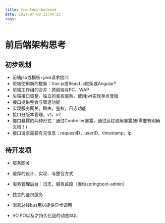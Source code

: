 ```yaml
---
title: frontend-backend
date: 2017-07-08 21:44:33
tags:
---
```


# 前后端架构思考

## 初步规划
- 前端jsp或模板+java请求接口
- 前端使用新的框架：Vue.js或React.js框架或Angular?
- 前端工作组的合并：原前端与PC、WAP
- 后端接口调整，独立的鉴权服务，使用jwt实现单点登陆
- 接口提供整合与管道功能
- 实现服务网关，路由，鉴权，日志功能
- 接口分版本管理，v1，v2
- 接口暴露的两种形式：通过Controller暴露，通过远程调用暴露(都需要有明确文档！)
- 接口请求需要有元信息：requestID，userID，timestamp，ip

## 待开发项
- 服务网关
- 缓存的设计、实现、与整合方式
- 服务管理后台：日志，服务监控（类似springboot-admin）

- 独立的鉴权服务
- 消息总线bus用以提供异步调用
- VO,PO以及才持久化层的动态SQL